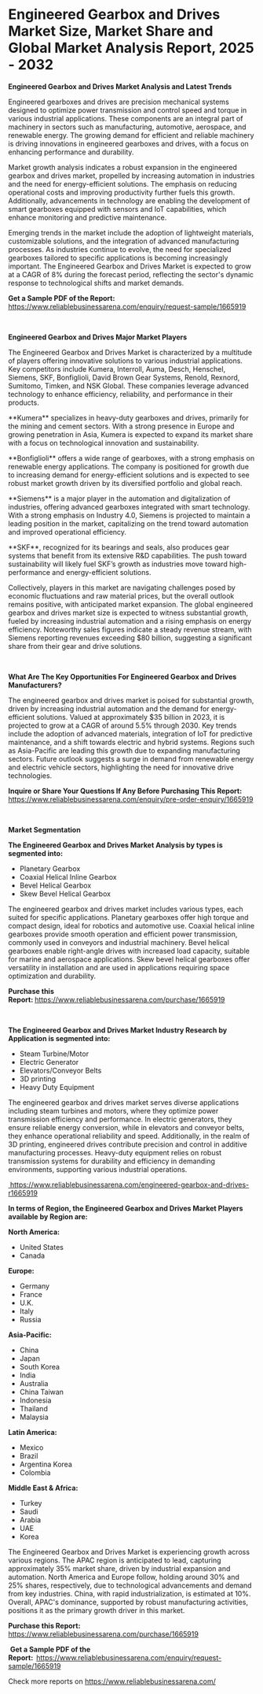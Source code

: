 <p><h1>Engineered Gearbox and Drives Market Size, Market Share and Global Market Analysis Report, 2025 - 2032</h1></p><p><strong>Engineered Gearbox and Drives Market Analysis and Latest Trends</strong></p>
<p><p>Engineered gearboxes and drives are precision mechanical systems designed to optimize power transmission and control speed and torque in various industrial applications. These components are an integral part of machinery in sectors such as manufacturing, automotive, aerospace, and renewable energy. The growing demand for efficient and reliable machinery is driving innovations in engineered gearboxes and drives, with a focus on enhancing performance and durability.</p><p>Market growth analysis indicates a robust expansion in the engineered gearbox and drives market, propelled by increasing automation in industries and the need for energy-efficient solutions. The emphasis on reducing operational costs and improving productivity further fuels this growth. Additionally, advancements in technology are enabling the development of smart gearboxes equipped with sensors and IoT capabilities, which enhance monitoring and predictive maintenance.</p><p>Emerging trends in the market include the adoption of lightweight materials, customizable solutions, and the integration of advanced manufacturing processes. As industries continue to evolve, the need for specialized gearboxes tailored to specific applications is becoming increasingly important. The Engineered Gearbox and Drives Market is expected to grow at a CAGR of 8% during the forecast period, reflecting the sector's dynamic response to technological shifts and market demands.</p></p>
<p><strong>Get a Sample PDF of the Report:&nbsp;</strong> <a href="https://www.reliablebusinessarena.com/enquiry/request-sample/1665919?utm_campaign=3577&utm_medium=2&utm_source=Github&utm_content=ia&utm_term=11042025&utm_id=engineered-gearbox-and-drives">https://www.reliablebusinessarena.com/enquiry/request-sample/1665919</a></p>
<p>&nbsp;</p>
<p><strong>Engineered Gearbox and Drives Major Market Players</strong></p>
<p><p>The Engineered Gearbox and Drives Market is characterized by a multitude of players offering innovative solutions to various industrial applications. Key competitors include Kumera, Interroll, Auma, Desch, Henschel, Siemens, SKF, Bonfiglioli, David Brown Gear Systems, Renold, Rexnord, Sumitomo, Timken, and NSK Global. These companies leverage advanced technology to enhance efficiency, reliability, and performance in their products.</p><p>**Kumera** specializes in heavy-duty gearboxes and drives, primarily for the mining and cement sectors. With a strong presence in Europe and growing penetration in Asia, Kumera is expected to expand its market share with a focus on technological innovation and sustainability.</p><p>**Bonfiglioli** offers a wide range of gearboxes, with a strong emphasis on renewable energy applications. The company is positioned for growth due to increasing demand for energy-efficient solutions and is expected to see robust market growth driven by its diversified portfolio and global reach.</p><p>**Siemens** is a major player in the automation and digitalization of industries, offering advanced gearboxes integrated with smart technology. With a strong emphasis on Industry 4.0, Siemens is projected to maintain a leading position in the market, capitalizing on the trend toward automation and improved operational efficiency.</p><p>**SKF**, recognized for its bearings and seals, also produces gear systems that benefit from its extensive R&D capabilities. The push toward sustainability will likely fuel SKF’s growth as industries move toward high-performance and energy-efficient solutions.</p><p>Collectively, players in this market are navigating challenges posed by economic fluctuations and raw material prices, but the overall outlook remains positive, with anticipated market expansion. The global engineered gearbox and drives market size is expected to witness substantial growth, fueled by increasing industrial automation and a rising emphasis on energy efficiency. Noteworthy sales figures indicate a steady revenue stream, with Siemens reporting revenues exceeding $80 billion, suggesting a significant share from their gear and drive solutions.</p></p>
<p>&nbsp;</p>
<p><strong>What Are The Key Opportunities For Engineered Gearbox and Drives Manufacturers?</strong></p>
<p><p>The engineered gearbox and drives market is poised for substantial growth, driven by increasing industrial automation and the demand for energy-efficient solutions. Valued at approximately $35 billion in 2023, it is projected to grow at a CAGR of around 5.5% through 2030. Key trends include the adoption of advanced materials, integration of IoT for predictive maintenance, and a shift towards electric and hybrid systems. Regions such as Asia-Pacific are leading this growth due to expanding manufacturing sectors. Future outlook suggests a surge in demand from renewable energy and electric vehicle sectors, highlighting the need for innovative drive technologies.</p></p>
<p><strong>Inquire or Share Your Questions If Any Before Purchasing This Report:</strong> <a href="https://www.reliablebusinessarena.com/enquiry/pre-order-enquiry/1665919?utm_campaign=3577&utm_medium=2&utm_source=Github&utm_content=ia&utm_term=11042025&utm_id=engineered-gearbox-and-drives">https://www.reliablebusinessarena.com/enquiry/pre-order-enquiry/1665919</a></p>
<p>&nbsp;</p>
<p><strong>Market Segmentation</strong></p>
<p><strong>The Engineered Gearbox and Drives Market Analysis by types is segmented into:</strong></p>
<p><ul><li>Planetary Gearbox</li><li>Coaxial Helical Inline Gearbox</li><li>Bevel Helical Gearbox</li><li>Skew Bevel Helical Gearbox</li></ul></p>
<p><p>The engineered gearbox and drives market includes various types, each suited for specific applications. Planetary gearboxes offer high torque and compact design, ideal for robotics and automotive use. Coaxial helical inline gearboxes provide smooth operation and efficient power transmission, commonly used in conveyors and industrial machinery. Bevel helical gearboxes enable right-angle drives with increased load capacity, suitable for marine and aerospace applications. Skew bevel helical gearboxes offer versatility in installation and are used in applications requiring space optimization and durability.</p></p>
<p><strong>Purchase this Report:&nbsp;</strong><a href="https://www.reliablebusinessarena.com/purchase/1665919?utm_campaign=3577&utm_medium=2&utm_source=Github&utm_content=ia&utm_term=11042025&utm_id=engineered-gearbox-and-drives">https://www.reliablebusinessarena.com/purchase/1665919</a></p>
<p>&nbsp;</p>
<p><strong>The Engineered Gearbox and Drives Market Industry Research by Application is segmented into:</strong></p>
<p><ul><li>Steam Turbine/Motor</li><li>Electric Generator</li><li>Elevators/Conveyor Belts</li><li>3D printing</li><li>Heavy Duty Equipment</li></ul></p>
<p><p>The engineered gearbox and drives market serves diverse applications including steam turbines and motors, where they optimize power transmission efficiency and performance. In electric generators, they ensure reliable energy conversion, while in elevators and conveyor belts, they enhance operational reliability and speed. Additionally, in the realm of 3D printing, engineered drives contribute precision and control in additive manufacturing processes. Heavy-duty equipment relies on robust transmission systems for durability and efficiency in demanding environments, supporting various industrial operations.</p></p>
<p><a href="https://www.reliablebusinessarena.com/engineered-gearbox-and-drives-r1665919?utm_campaign=3577&utm_medium=2&utm_source=Github&utm_content=ia&utm_term=11042025&utm_id=engineered-gearbox-and-drives">&nbsp;https://www.reliablebusinessarena.com/engineered-gearbox-and-drives-r1665919</a></p>
<p><strong>In terms of Region, the Engineered Gearbox and Drives Market Players available by Region are:</strong></p>
<p>
    <p> <strong> North America: </strong>
        <ul>
            <li>United States</li>
            <li>Canada</li>
        </ul>
        </p> 
    <p> <strong> Europe: </strong>
        <ul>
            <li>Germany</li>
            <li>France</li>
            <li>U.K.</li>
            <li>Italy</li>
            <li>Russia</li>
        </ul>
        </p> 
    <p> <strong> Asia-Pacific: </strong>
        <ul>
            <li>China</li>
            <li>Japan</li>
            <li>South Korea</li>
            <li>India</li>
            <li>Australia</li>
            <li>China Taiwan</li>
            <li>Indonesia</li>
            <li>Thailand</li>
            <li>Malaysia</li>
        </ul>
        </p> 
    <p> <strong> Latin America: </strong>
        <ul>
            <li>Mexico</li>
            <li>Brazil</li>
            <li>Argentina Korea</li>
            <li>Colombia</li>
        </ul>
        </p> 
    <p> <strong> Middle East & Africa: </strong>
        <ul>
            <li>Turkey</li>
            <li>Saudi</li>
            <li>Arabia</li>
            <li>UAE</li>
            <li>Korea</li>
        </ul>
    </p>
    </p>
<p><p>The Engineered Gearbox and Drives Market is experiencing growth across various regions. The APAC region is anticipated to lead, capturing approximately 35% market share, driven by industrial expansion and automation. North America and Europe follow, holding around 30% and 25% shares, respectively, due to technological advancements and demand from key industries. China, with rapid industrialization, is estimated at 10%. Overall, APAC's dominance, supported by robust manufacturing activities, positions it as the primary growth driver in this market.</p></p>
<p><strong>Purchase this Report: </strong><a href="https://www.reliablebusinessarena.com/purchase/1665919?utm_campaign=3577&utm_medium=2&utm_source=Github&utm_content=ia&utm_term=11042025&utm_id=engineered-gearbox-and-drives">https://www.reliablebusinessarena.com/purchase/1665919</a></p>
<p>&nbsp;<strong>Get a Sample PDF of the Report:&nbsp;&nbsp;</strong><a href="https://www.reliablebusinessarena.com/enquiry/request-sample/1665919?utm_campaign=3577&utm_medium=2&utm_source=Github&utm_content=ia&utm_term=11042025&utm_id=engineered-gearbox-and-drives">https://www.reliablebusinessarena.com/enquiry/request-sample/1665919</a></p>
<p><strong></strong></p>
<p>Check more reports on <a href="https://www.reliablebusinessarena.com/?utm_campaign=3577&utm_medium=2&utm_source=Github&utm_content=ia&utm_term=11042025&utm_id=engineered-gearbox-and-drives">https://www.reliablebusinessarena.com/</a></p>